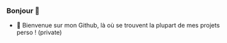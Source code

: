 ### Bonjour 👋

- 🌱 Bienvenue sur mon Github, là où se trouvent la plupart de mes projets perso ! (private)
